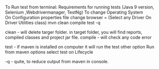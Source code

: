 To Run test from terminal:
Requirements for running tests (Java 9 version, Selenium ,Webdrivermanager, TestNg)
To change Operating System  
On Configuration properties file change browser = (Select any Driver On Driver Utilities class) 
mvn clean compile test -q

clean - will delete targer folder. in target folder, you will find reports, compiled
         classes and project jar file.
compile - will check any code error

test   - if maven is installed on computer it will run the test other option 
Run from maven options select test on Lifecycle

-q     - quite, to reduce output from maven in console.
